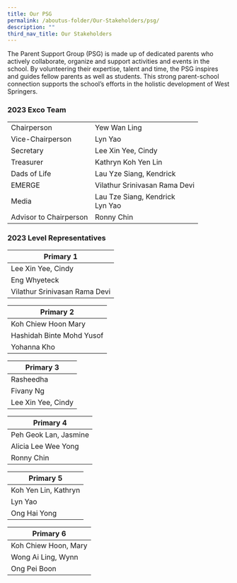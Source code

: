 ```yaml
---
title: Our PSG
permalink: /aboutus-folder/Our-Stakeholders/psg/
description: ""
third_nav_title: Our Stakeholders
---
```

The Parent Support Group (PSG) is made up of dedicated parents who actively collaborate, organize and support activities and events in the school. By volunteering their expertise, talent and time, the PSG inspires and guides fellow parents as well as students. This strong parent-school connection supports the school’s efforts in the holistic development of West Springers.


### 2023 Exco Team
|||
| -------- | -------- | 
| Chairperson |Yew Wan Ling |
|Vice-Chairperson | Lyn Yao |
|Secretary | Lee Xin Yee, Cindy |
|Treasurer | Kathryn Koh Yen Lin |
|Dads of Life | Lau Yze Siang, Kendrick |
|EMERGE | Vilathur Srinivasan Rama Devi |
|Media | Lau Tze Siang, Kendrick <br> Lyn Yao |
|Advisor to Chairperson | Ronny Chin |


### 2023 Level Representatives

|Primary 1|
|--------|
|Lee Xin Yee, Cindy|
|Eng Whyeteck|
|Vilathur Srinivasan Rama Devi|


|Primary 2|
|--------|
|Koh Chiew Hoon Mary|
|Hashidah Binte Mohd Yusof|
|Yohanna Kho|


|Primary 3|
|--------|
|Rasheedha|
|Fivany Ng|
|Lee Xin Yee, Cindy|


|Primary 4|
|--------|
|Peh Geok Lan, Jasmine|
|Alicia Lee Wee Yong|
|Ronny Chin|


|Primary 5|
|--------|
|Koh Yen Lin, Kathryn|
|Lyn Yao|
|Ong Hai Yong|


|Primary 6|
|--------|
|Koh Chiew Hoon, Mary|
|Wong Ai Ling, Wynn|
|Ong Pei Boon|
